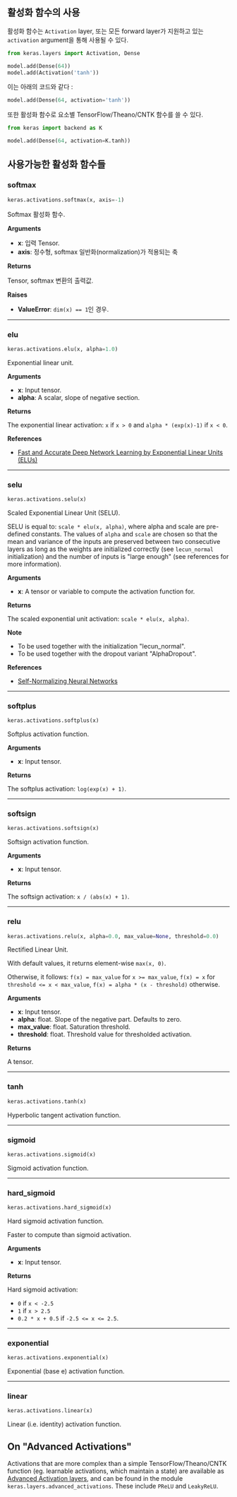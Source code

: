 
## 활성화 함수의 사용

활성화 함수는 `Activation` layer, 또는 모든 forward layer가 지원하고 있는 `activation` argument을 통해 사용될 수 있다.

```python
from keras.layers import Activation, Dense

model.add(Dense(64))
model.add(Activation('tanh'))
```

이는 아래의 코드와 같다 :

```python
model.add(Dense(64, activation='tanh'))
```

또한 활성화 함수로 요소별 TensorFlow/Theano/CNTK 함수를 쓸 수 있다.

```python
from keras import backend as K

model.add(Dense(64, activation=K.tanh))
```

## 사용가능한 활성화 함수들

### softmax


```python
keras.activations.softmax(x, axis=-1)
```


Softmax 활성화 함수.

__Arguments__

- __x__: 입력 Tensor.
- __axis__: 정수형, softmax 일반화(normalization)가 적용되는 축

__Returns__

Tensor, softmax 변환의 출력값.

__Raises__

- __ValueError__: `dim(x) == 1`인 경우.
    
----

### elu


```python
keras.activations.elu(x, alpha=1.0)
```


Exponential linear unit.

__Arguments__

- __x__: Input tensor.
- __alpha__: A scalar, slope of negative section.

__Returns__

The exponential linear activation: `x` if `x > 0` and
`alpha * (exp(x)-1)` if `x < 0`.

__References__

- [Fast and Accurate Deep Network Learning by Exponential
   Linear Units (ELUs)](https://arxiv.org/abs/1511.07289)
    
----

### selu


```python
keras.activations.selu(x)
```


Scaled Exponential Linear Unit (SELU).

SELU is equal to: `scale * elu(x, alpha)`, where alpha and scale
are pre-defined constants. The values of `alpha` and `scale` are
chosen so that the mean and variance of the inputs are preserved
between two consecutive layers as long as the weights are initialized
correctly (see `lecun_normal` initialization) and the number of inputs
is "large enough" (see references for more information).

__Arguments__

- __x__: A tensor or variable to compute the activation function for.

__Returns__

   The scaled exponential unit activation: `scale * elu(x, alpha)`.

__Note__

- To be used together with the initialization "lecun_normal".
- To be used together with the dropout variant "AlphaDropout".

__References__

- [Self-Normalizing Neural Networks](https://arxiv.org/abs/1706.02515)
    
----

### softplus


```python
keras.activations.softplus(x)
```


Softplus activation function.

__Arguments__

- __x__: Input tensor.

__Returns__

The softplus activation: `log(exp(x) + 1)`.
    
----

### softsign


```python
keras.activations.softsign(x)
```


Softsign activation function.

__Arguments__

- __x__: Input tensor.

__Returns__

The softsign activation: `x / (abs(x) + 1)`.
    
----

### relu


```python
keras.activations.relu(x, alpha=0.0, max_value=None, threshold=0.0)
```


Rectified Linear Unit.

With default values, it returns element-wise `max(x, 0)`.

Otherwise, it follows:
`f(x) = max_value` for `x >= max_value`,
`f(x) = x` for `threshold <= x < max_value`,
`f(x) = alpha * (x - threshold)` otherwise.

__Arguments__

- __x__: Input tensor.
- __alpha__: float. Slope of the negative part. Defaults to zero.
- __max_value__: float. Saturation threshold.
- __threshold__: float. Threshold value for thresholded activation.

__Returns__

A tensor.
    
----

### tanh


```python
keras.activations.tanh(x)
```


Hyperbolic tangent activation function.

----

### sigmoid


```python
keras.activations.sigmoid(x)
```


Sigmoid activation function.

----

### hard_sigmoid


```python
keras.activations.hard_sigmoid(x)
```


Hard sigmoid activation function.

Faster to compute than sigmoid activation.

__Arguments__

- __x__: Input tensor.

__Returns__

Hard sigmoid activation:

- `0` if `x < -2.5`
- `1` if `x > 2.5`
- `0.2 * x + 0.5` if `-2.5 <= x <= 2.5`.

----

### exponential


```python
keras.activations.exponential(x)
```


Exponential (base e) activation function.

----

### linear


```python
keras.activations.linear(x)
```


Linear (i.e. identity) activation function.


## On "Advanced Activations"

Activations that are more complex than a simple TensorFlow/Theano/CNTK function (eg. learnable activations, which maintain a state) are available as [Advanced Activation layers](layers/advanced-activations.md), and can be found in the module `keras.layers.advanced_activations`. These include `PReLU` and `LeakyReLU`.
